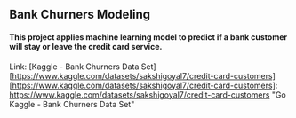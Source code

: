 ## Bank Churners Modeling
#### This project applies machine learning model to predict if a bank customer will stay or leave the credit card service. 


Link: [Kaggle - Bank Churners Data Set][https://www.kaggle.com/datasets/sakshigoyal7/credit-card-customers]
[https://www.kaggle.com/datasets/sakshigoyal7/credit-card-customers]: https://www.kaggle.com/datasets/sakshigoyal7/credit-card-customers "Go Kaggle - Bank Churners Data Set"
